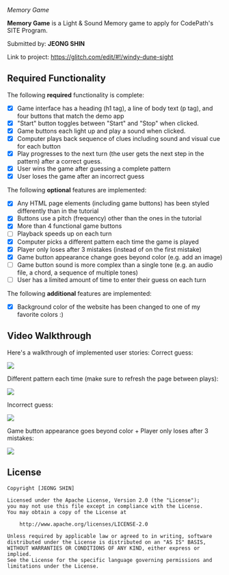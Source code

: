 _Memory Game_

**Memory Game** is a Light & Sound Memory game to apply for CodePath's SITE Program.

Submitted by: **JEONG SHIN**

Link to project: https://glitch.com/edit/#!/windy-dune-sight 

## Required Functionality

The following **required** functionality is complete:

- [x] Game interface has a heading (h1 tag), a line of body text (p tag), and four buttons that match the demo app
- [x] "Start" button toggles between "Start" and "Stop" when clicked.
- [x] Game buttons each light up and play a sound when clicked.
- [x] Computer plays back sequence of clues including sound and visual cue for each button
- [x] Play progresses to the next turn (the user gets the next step in the pattern) after a correct guess.
- [x] User wins the game after guessing a complete pattern
- [x] User loses the game after an incorrect guess

The following **optional** features are implemented:

- [x] Any HTML page elements (including game buttons) has been styled differently than in the tutorial
- [x] Buttons use a pitch (frequency) other than the ones in the tutorial
- [x] More than 4 functional game buttons
- [ ] Playback speeds up on each turn
- [x] Computer picks a different pattern each time the game is played
- [x] Player only loses after 3 mistakes (instead of on the first mistake)
- [x] Game button appearance change goes beyond color (e.g. add an image)
- [ ] Game button sound is more complex than a single tone (e.g. an audio file, a chord, a sequence of multiple tones)
- [ ] User has a limited amount of time to enter their guess on each turn

The following **additional** features are implemented:

- [x] Background color of the website has been changed to one of my favorite colors :)

## Video Walkthrough

Here's a walkthrough of implemented user stories:
Correct guess:

![](https://i.imgur.com/LrfYuHS.gif)

Different pattern each time (make sure to refresh the page between plays):

![](https://i.imgur.com/zEfl0ME.gif)

Incorrect guess:

![](https://i.imgur.com/UCYkIZE.gif)

Game button appearance goes beyond color + Player only loses after 3 mistakes:

![](https://i.imgur.com/nCIHzwb.gif)

## License

    Copyright [JEONG SHIN]

    Licensed under the Apache License, Version 2.0 (the "License");
    you may not use this file except in compliance with the License.
    You may obtain a copy of the License at

        http://www.apache.org/licenses/LICENSE-2.0

    Unless required by applicable law or agreed to in writing, software
    distributed under the License is distributed on an "AS IS" BASIS,
    WITHOUT WARRANTIES OR CONDITIONS OF ANY KIND, either express or implied.
    See the License for the specific language governing permissions and
    limitations under the License.
